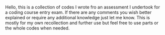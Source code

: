 Hello, this is a collection of codes I wrote fro an assessment I undertook for a coding course entry exam. 
If there are any comments you wish better explained or require any additional knowledge just let me know. 
This is mostly for my own recollection and further use but feel free to use parts or the whole codes when needed. 
